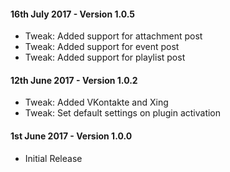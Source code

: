 #### 16th July 2017 - Version 1.0.5

* Tweak: Added support for attachment post
* Tweak: Added support for event post
* Tweak: Added support for playlist post

#### 12th June 2017 - Version 1.0.2

* Tweak: Added VKontakte and Xing
* Tweak: Set default settings on plugin activation

#### 1st June 2017 - Version 1.0.0

* Initial Release